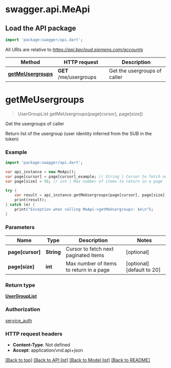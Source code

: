 # swagger.api.MeApi

## Load the API package
```dart
import 'package:swagger/api.dart';
```

All URIs are relative to *https://api.bpcloud.siemens.com/accounts*

Method | HTTP request | Description
------------- | ------------- | -------------
[**getMeUsergroups**](MeApi.md#getMeUsergroups) | **GET** /me/usergroups | Get the usergroups of caller

# **getMeUsergroups**
> UserGroupList getMeUsergroups(page[cursor], page[size])

Get the usergroups of caller

Return list of the usergroup (user identity inferred from the SUB in the token) 

### Example
```dart
import 'package:swagger/api.dart';

var api_instance = new MeApi();
var page[cursor] = page[cursor]_example; // String | Cursor to fetch next paginated items
var page[size] = 56; // int | Max number of items to return in a page

try {
    var result = api_instance.getMeUsergroups(page[cursor], page[size]);
    print(result);
} catch (e) {
    print("Exception when calling MeApi->getMeUsergroups: $e\n");
}
```

### Parameters

Name | Type | Description  | Notes
------------- | ------------- | ------------- | -------------
 **page[cursor]** | **String**| Cursor to fetch next paginated items | [optional] 
 **page[size]** | **int**| Max number of items to return in a page | [optional] [default to 20]

### Return type

[**UserGroupList**](UserGroupList.md)

### Authorization

[service_auth](../README.md#service_auth)

### HTTP request headers

 - **Content-Type**: Not defined
 - **Accept**: application/vnd.api+json

[[Back to top]](#) [[Back to API list]](../README.md#documentation-for-api-endpoints) [[Back to Model list]](../README.md#documentation-for-models) [[Back to README]](../README.md)

